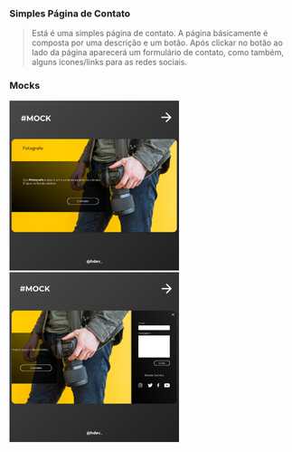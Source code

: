 ### Simples Página de Contato

>Está é uma simples página de contato. A página básicamente é composta por uma
>descrição e um botão. Após clickar no botão ao lado da página aparecerá um formulário
>de contato, como também, alguns icones/links para as redes sociais.

### Mocks

<img src="./src/imgs/mock-contato.jpg" width="300px">

<img src="./src/imgs/mock-contato-2.jpg" width="300px">

